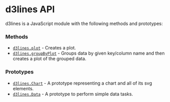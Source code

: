 # d3lines API

d3lines is a JavaScript module with the following methods and prototypes:

### Methods

* [`d3lines.plot`](d3lines_plot.md#plot) - Creates a plot.
* [`d3lines.groupByPlot`](d3lines_groupbyplot.md#groupbyplot) - Groups data by given key/column name and then creates a plot of the grouped data.

### Prototypes

* [`d3lines.Chart`](d3lines_Chart.md#Chart) - A prototype representing a chart and all of its svg elements.
* [`d3lines.Data`](d3lines_Data.md#Data) - A prototype to perform simple data tasks.


